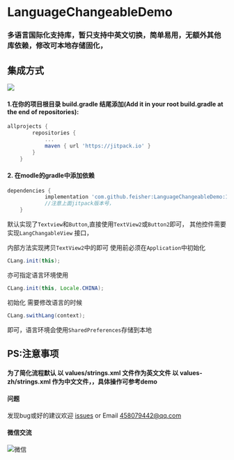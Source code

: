 # LanguageChangeableDemo
### 多语言国际化支持库，暂只支持中英文切换，简单易用，无额外其他库依赖，修改可本地存储固化，

## 集成方式

[![](https://jitpack.io/v/feisher/LanguageChangeableDemo.svg)](https://jitpack.io/#feisher/LanguageChangeableDemo)

#### 1.在你的项目根目录 build.gradle 结尾添加(Add it in your root build.gradle at the end of repositories):
```groovy
allprojects {
		repositories {
			...
			maven { url 'https://jitpack.io' }
		}
	}
```
#### 2. 在modle的gradle中添加依赖
```groovy
dependencies {
	        implementation 'com.github.feisher:LanguageChangeableDemo:1.0.0'
    		//注意上面jitpack版本号，
	}
```

默认实现了`Textview`和`Button`,直接使用`TextView2`或`Button2`即可， 其他控件需要实现`LangChangableView` 接口，

内部方法实现拷贝`TextView2`中的即可 使用前必须在`Application`中初始化
```java
CLang.init(this);
```
亦可指定语言环境使用 
```java
CLang.init(this, Locale.CHINA); 
```
初始化 需要修改语言的时候
```java
CLang.swithLang(context);
```
即可，语言环境会使用`SharedPreferences`存储到本地

## PS:注意事项

#### 为了简化流程默认 以 values/strings.xml 文件作为英文文件  以   values-zh/strings.xml 作为中文文件，，具体操作可参考demo





#### 问题

发现bug或好的建议欢迎 [issues](https://github.com/feisher/LanguageChangeableDemo/issues) or Email 458079442@qq.com

#### 微信交流

![微信](https://github.com/feisher/LanguageChangeableDemo/blob/master/97af74c179108dc703cf3535de8b73b3.png?raw=true)
